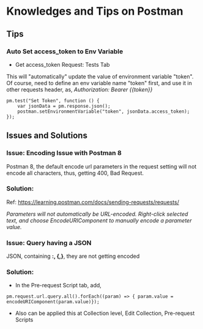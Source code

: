
# Knowledges and Tips on Postman

## Tips

### Auto Set access_token to Env Variable

- Get access_token Request: Tests Tab

This will "automatically" update the value of environment variable "token". Of course, need to define an env variable name "token" first, and use it in other requests header, as, *Authorization: Bearer {{token}}*

```
pm.test("Set Token", function () {
    var jsonData = pm.response.json();
    postman.setEnvironmentVariable("token", jsonData.access_token);
});

```

## Issues and Solutions

### Issue: Encoding Issue with Postman 8

Postman 8, the default encode url parameters in the request setting will not encode all characters, thus, getting 400, Bad Request.

### Solution:

Ref: https://learning.postman.com/docs/sending-requests/requests/

*Parameters will not automatically be URL-encoded. Right-click selected text, and choose EncodeURIComponent to manually encode a parameter value.*

### Issue: Query having a JSON

JSON, containing **:, {,}**, they are not getting encoded

### Solution:

- In the Pre-request Script tab, add,

`pm.request.url.query.all().forEach((param) => { param.value = encodeURIComponent(param.value)});`

- Also can be applied this at Collection level, Edit Collection, Pre-request Scripts



